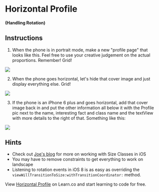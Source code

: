 
# Horizontal Profile
#### (Handling Rotation)

## Instructions

  1. When the phone is in portrait mode, make a new "profile page" that looks like this. Feel free to use your creative judgement on the actual proportions. Remember! Grid!

  ![](https://ironboard-curriculum-content.s3.amazonaws.com/iOS/horizontal-profile/portrait.png)

  2. When the phone goes horizontal, let's hide that cover image and just display everything else. Grid!

  ![](http://ironboard-curriculum-content.s3.amazonaws.com/iOS/horizontal-profile/landscape.png)

  3. If the phone is an iPhone 6 plus and goes horizontal, add that cover image back in and put the other information all below it with the Profile pic next to the name, interesting fact and class name and the textView with more details to the right of that. Something like this:

  ![](http://ironboard-curriculum-content.s3.amazonaws.com/iOS/horizontal-profile/landscape%20big.png)

## Hints

  * Check out [Joe's blog](http://joemburgess.com/2014/10/26/size-classes-in-ios-8/) for more on working with Size Classes in iOS
  * You may have to remove constraints to get everything to work on landscape
  * Listening to rotation events in iOS 8 is as easy as overriding the `viewWillTransitionToSize:withTransitionCoordinator:` method.

<p data-visibility='hidden'>View <a href='https://learn.co/lessons/horizontal-profile' title='Horizontal Profile'>Horizontal Profile</a> on Learn.co and start learning to code for free.</p>
